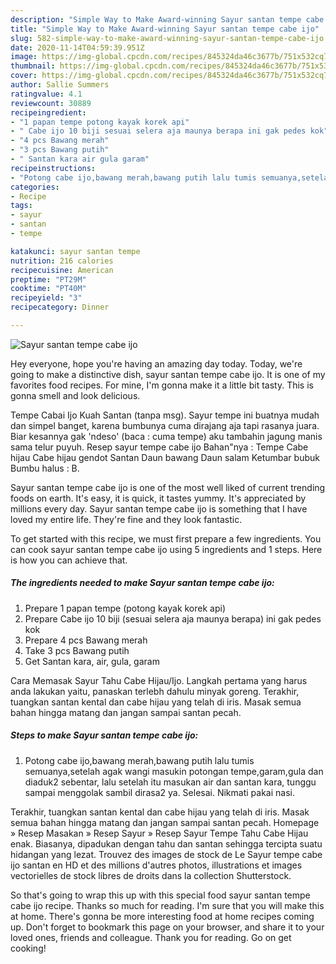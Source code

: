 ```yaml
---
description: "Simple Way to Make Award-winning Sayur santan tempe cabe ijo"
title: "Simple Way to Make Award-winning Sayur santan tempe cabe ijo"
slug: 582-simple-way-to-make-award-winning-sayur-santan-tempe-cabe-ijo
date: 2020-11-14T04:59:39.951Z
image: https://img-global.cpcdn.com/recipes/845324da46c3677b/751x532cq70/sayur-santan-tempe-cabe-ijo-foto-resep-utama.jpg
thumbnail: https://img-global.cpcdn.com/recipes/845324da46c3677b/751x532cq70/sayur-santan-tempe-cabe-ijo-foto-resep-utama.jpg
cover: https://img-global.cpcdn.com/recipes/845324da46c3677b/751x532cq70/sayur-santan-tempe-cabe-ijo-foto-resep-utama.jpg
author: Sallie Summers
ratingvalue: 4.1
reviewcount: 30889
recipeingredient:
- "1 papan tempe potong kayak korek api"
- " Cabe ijo 10 biji sesuai selera aja maunya berapa ini gak pedes kok"
- "4 pcs Bawang merah"
- "3 pcs Bawang putih"
- " Santan kara air gula garam"
recipeinstructions:
- "Potong cabe ijo,bawang merah,bawang putih lalu tumis semuanya,setelah agak wangi masukin potongan tempe,garam,gula dan diaduk2 sebentar, lalu setelah itu masukan air dan santan kara, tunggu sampai menggolak sambil dirasa2 ya. Selesai. Nikmati pakai nasi."
categories:
- Recipe
tags:
- sayur
- santan
- tempe

katakunci: sayur santan tempe 
nutrition: 216 calories
recipecuisine: American
preptime: "PT29M"
cooktime: "PT40M"
recipeyield: "3"
recipecategory: Dinner

---
```



![Sayur santan tempe cabe ijo](https://img-global.cpcdn.com/recipes/845324da46c3677b/751x532cq70/sayur-santan-tempe-cabe-ijo-foto-resep-utama.jpg)

Hey everyone, hope you're having an amazing day today. Today, we're going to make a distinctive dish, sayur santan tempe cabe ijo. It is one of my favorites food recipes. For mine, I'm gonna make it a little bit tasty. This is gonna smell and look delicious.

Tempe Cabai Ijo Kuah Santan (tanpa msg). Sayur tempe ini buatnya mudah dan simpel banget, karena bumbunya cuma dirajang aja tapi rasanya juara. Biar kesannya gak &#39;ndeso&#39; (baca : cuma tempe) aku tambahin jagung manis sama telur puyuh. Resep sayur tempe cabe ijo Bahan&#34;nya : Tempe Cabe hijau Cabe hijau gendot Santan Daun bawang Daun salam Ketumbar bubuk Bumbu halus : B.

Sayur santan tempe cabe ijo is one of the most well liked of current trending foods on earth. It's easy, it is quick, it tastes yummy. It's appreciated by millions every day. Sayur santan tempe cabe ijo is something that I have loved my entire life. They're fine and they look fantastic.


To get started with this recipe, we must first prepare a few ingredients. You can cook sayur santan tempe cabe ijo using 5 ingredients and 1 steps. Here is how you can achieve that.

<!--inarticleads1-->

##### The ingredients needed to make Sayur santan tempe cabe ijo:

1. Prepare 1 papan tempe (potong kayak korek api)
1. Prepare  Cabe ijo 10 biji (sesuai selera aja maunya berapa) ini gak pedes kok
1. Prepare 4 pcs Bawang merah
1. Take 3 pcs Bawang putih
1. Get  Santan kara, air, gula, garam


Cara Memasak Sayur Tahu Cabe Hijau/Ijo. Langkah pertama yang harus anda lakukan yaitu, panaskan terlebh dahulu minyak goreng. Terakhir, tuangkan santan kental dan cabe hijau yang telah di iris. Masak semua bahan hingga matang dan jangan sampai santan pecah. 

<!--inarticleads2-->

##### Steps to make Sayur santan tempe cabe ijo:

1. Potong cabe ijo,bawang merah,bawang putih lalu tumis semuanya,setelah agak wangi masukin potongan tempe,garam,gula dan diaduk2 sebentar, lalu setelah itu masukan air dan santan kara, tunggu sampai menggolak sambil dirasa2 ya. Selesai. Nikmati pakai nasi.


Terakhir, tuangkan santan kental dan cabe hijau yang telah di iris. Masak semua bahan hingga matang dan jangan sampai santan pecah. Homepage » Resep Masakan » Resep Sayur » Resep Sayur Tempe Tahu Cabe Hijau enak. Biasanya, dipadukan dengan tahu dan santan sehingga tercipta suatu hidangan yang lezat. Trouvez des images de stock de Le Sayur tempe cabe ijo santan en HD et des millions d&#39;autres photos, illustrations et images vectorielles de stock libres de droits dans la collection Shutterstock. 

So that's going to wrap this up with this special food sayur santan tempe cabe ijo recipe. Thanks so much for reading. I'm sure that you will make this at home. There's gonna be more interesting food at home recipes coming up. Don't forget to bookmark this page on your browser, and share it to your loved ones, friends and colleague. Thank you for reading. Go on get cooking!

